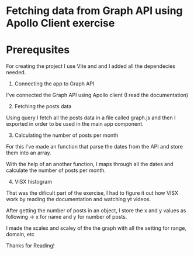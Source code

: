 # Fetching data from Graph API using Apollo Client exercise

# Prerequsites

For creating the project I use Vite and and I added all the dependecies needed.

1. Connecting the app to Graph API

I've connected the Graph API using Apollo client (I read the documentation)

2. Fetching the posts data

Using query I fetch all the posts data in a file called graph.js and then I exported in order to be used in the main app component.

3. Calculating the number of posts per month

For this I've made an function that parse the dates from the API and store them into an array.

With the help of an another function, I maps through all the dates and calculate the number of posts per month.

4. VISX histogram

That was the dificult part of the exercise, I had to figure it out how VISX work by reading the documentation and watching yt videos.

After getting the number of posts in an object, I store the x and y values as following -> x for name and y for number of posts.

I made the scalex and scaley of the the graph with all the setting for range, domain, etc

Thanks for Reading!
